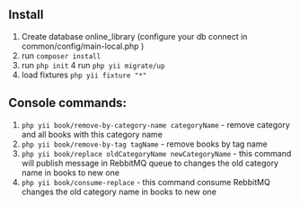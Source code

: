 Install
------------------------------------------
1. Create database online_library (configure your db connect in  common/config/main-local.php )
2. run `composer install`
3. run `php init`
4  run `php yii migrate/up`
5. load fixtures `php yii fixture "*"`


Console commands:
------------------------------------------
1. `php yii book/remove-by-category-name categoryName`  - remove category and all books with this category name
2. `php yii book/remove-by-tag tagName`  - remove books by tag name
3. `php yii book/replace oldCategoryName newCategoryName` - this command will publish message in RebbitMQ queue to  сhanges the old category name in books to new one
4. `php yii book/consume-replace` - this command consume RebbitMQ сhanges the old category name in books to new one